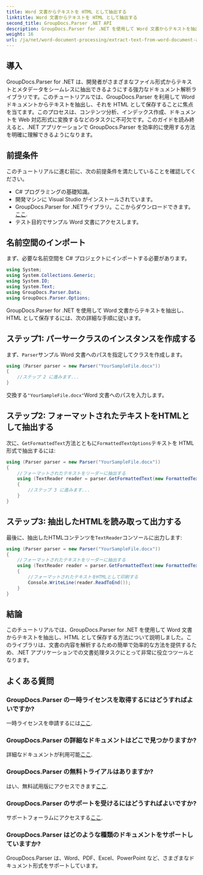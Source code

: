 ```yaml
---
title: Word 文書からテキストを HTML として抽出する
linktitle: Word 文書からテキストを HTML として抽出する
second_title: GroupDocs.Parser .NET API
description: GroupDocs.Parser for .NET を使用して Word 文書からテキストを抽出し、HTML として保存する方法を学びます。コード例を使用したステップバイステップのチュートリアルです。
weight: 16
url: /ja/net/word-document-processing/extract-text-from-word-document-as-html/
---
```

## 導入
GroupDocs.Parser for .NET は、開発者がさまざまなファイル形式からテキストとメタデータをシームレスに抽出できるようにする強力なドキュメント解析ライブラリです。このチュートリアルでは、GroupDocs.Parser を利用して Word ドキュメントからテキストを抽出し、それを HTML として保存することに焦点を当てます。このプロセスは、コンテンツ分析、インデックス作成、ドキュメントを Web 対応形式に変換するなどのタスクに不可欠です。このガイドを読み終えると、.NET アプリケーションで GroupDocs.Parser を効率的に使用する方法を明確に理解できるようになります。
## 前提条件
このチュートリアルに進む前に、次の前提条件を満たしていることを確認してください。
- C# プログラミングの基礎知識。
- 開発マシンに Visual Studio がインストールされています。
-  GroupDocs.Parser for .NETライブラリ。ここからダウンロードできます。[ここ](https://releases.groupdocs.com/parser/net/).
- テスト目的でサンプル Word 文書にアクセスします。
## 名前空間のインポート
まず、必要な名前空間を C# プロジェクトにインポートする必要があります。
```csharp
using System;
using System.Collections.Generic;
using System.IO;
using System.Text;
using GroupDocs.Parser.Data;
using GroupDocs.Parser.Options;
```
GroupDocs.Parser for .NET を使用して Word 文書からテキストを抽出し、HTML として保存するには、次の詳細な手順に従います。
## ステップ1: パーサークラスのインスタンスを作成する
まず、`Parser`サンプル Word 文書へのパスを指定してクラスを作成します。
```csharp
using (Parser parser = new Parser("YourSampleFile.docx"))
{
    //ステップ 2 に進みます...
}
```
交換する`"YourSampleFile.docx"`Word 文書へのパスを入力します。
## ステップ2: フォーマットされたテキストをHTMLとして抽出する
次に、`GetFormattedText`方法とともに`FormattedTextOptions`テキストを HTML 形式で抽出するには:
```csharp
using (Parser parser = new Parser("YourSampleFile.docx"))
{
    //フォーマットされたテキストをリーダーに抽出する
    using (TextReader reader = parser.GetFormattedText(new FormattedTextOptions(FormattedTextMode.Html)))
    {
        //ステップ 3 に進みます...
    }
}
```
## ステップ3: 抽出したHTMLを読み取って出力する
最後に、抽出したHTMLコンテンツを`TextReader`コンソールに出力します:
```csharp
using (Parser parser = new Parser("YourSampleFile.docx"))
{
    //フォーマットされたテキストをリーダーに抽出する
    using (TextReader reader = parser.GetFormattedText(new FormattedTextOptions(FormattedTextMode.Html)))
    {
        //フォーマットされたテキストをHTMLとして印刷する
        Console.WriteLine(reader.ReadToEnd());
    }
}
```
## 結論
このチュートリアルでは、GroupDocs.Parser for .NET を使用して Word 文書からテキストを抽出し、HTML として保存する方法について説明しました。このライブラリは、文書の内容を解析するための簡単で効率的な方法を提供するため、.NET アプリケーションでの文書処理タスクにとって非常に役立つツールとなります。

## よくある質問
### GroupDocs.Parser の一時ライセンスを取得するにはどうすればよいですか?
一時ライセンスを申請するには[ここ](https://purchase.groupdocs.com/temporary-license/).
### GroupDocs.Parser の詳細なドキュメントはどこで見つかりますか?
詳細なドキュメントが利用可能[ここ](https://tutorials.groupdocs.com/parser/net/).
### GroupDocs.Parser の無料トライアルはありますか?
はい、無料試用版にアクセスできます[ここ](https://releases.groupdocs.com/).
### GroupDocs.Parser のサポートを受けるにはどうすればよいですか?
サポートフォーラムにアクセスする[ここ](https://forum.groupdocs.com/c/parser/17).
### GroupDocs.Parser はどのような種類のドキュメントをサポートしていますか?
GroupDocs.Parser は、Word、PDF、Excel、PowerPoint など、さまざまなドキュメント形式をサポートしています。